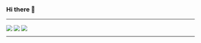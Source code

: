 ### Hi there 👋

<hr>
<img align="center" src="https://github-readme-stats.vercel.app/api?username=IzukiKa&show_icons=true&theme=dark"/>
<img align="center" src="https://github-readme-stats.vercel.app/api/top-langs/?username=IzukiKa&theme=dark&langs_count=10"/>
<img align="center" src="https://github-readme-stats.vercel.app/api/wakatime?username=IzukiKa&theme=dark"/>
<hr>
